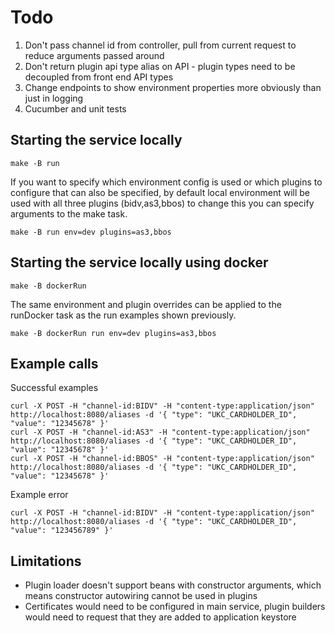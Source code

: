 # Todo

1. Don't pass channel id from controller, pull from current request to reduce arguments passed around
2. Don't return plugin api type alias on API - plugin types need to be decoupled from front end API types
3. Change endpoints to show environment properties more obviously than just in logging
4. Cucumber and unit tests

## Starting the service locally

```
make -B run
```

If you want to specify which environment config is used or which plugins to configure
that can also be specified, by default local environment will be used with all
three plugins (bidv,as3,bbos) to change this you can specify arguments to the make task.

```
make -B run env=dev plugins=as3,bbos
```

## Starting the service locally using docker

```
make -B dockerRun
```

The same environment and plugin overrides can be applied to the runDocker task as the
run examples shown previously.

```
make -B dockerRun run env=dev plugins=as3,bbos
```

## Example calls

Successful examples

```
curl -X POST -H "channel-id:BIDV" -H "content-type:application/json" http://localhost:8080/aliases -d '{ "type": "UKC_CARDHOLDER_ID", "value": "12345678" }'
curl -X POST -H "channel-id:AS3" -H "content-type:application/json" http://localhost:8080/aliases -d '{ "type": "UKC_CARDHOLDER_ID", "value": "12345678" }'
curl -X POST -H "channel-id:BBOS" -H "content-type:application/json" http://localhost:8080/aliases -d '{ "type": "UKC_CARDHOLDER_ID", "value": "12345678" }'
```

Example error

```
curl -X POST -H "channel-id:BIDV" -H "content-type:application/json" http://localhost:8080/aliases -d '{ "type": "UKC_CARDHOLDER_ID", "value": "123456789" }'
```

## Limitations

* Plugin loader doesn't support beans with constructor arguments, which means constructor autowiring
cannot be used in plugins
* Certificates would need to be configured in main service, plugin builders would need to request
that they are added to application keystore